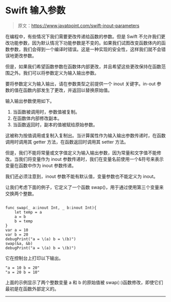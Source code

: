 # Swift 输入参数

> 原文：<https://www.javatpoint.com/swift-inout-parameters>

在编程中，有些情况下我们需要更改传递给函数的参数。但是 Swift 不允许我们更改功能参数，因为默认情况下功能参数是不变的。如果我们试图改变函数体内的函数参数，我们会得到一个编译时错误。这是一种实现的安全性，这样我们就不会错误地更改参数。

但是，如果我们希望函数参数在函数体内部更改，并且希望这些更改保持在函数范围之外。我们可以将参数定义为输入输出参数。

要将参数定义为输入输出，请在参数类型之前提供一个 inout 关键字。in-out 参数的值在函数内部发生了更改，并返回以替换原始值。

输入输出参数使用如下。

1.  当函数被调用时，参数值被复制。
2.  在函数体内部修改副本。
3.  当函数返回时，副本的值被赋给原始参数。

这被称为按值调用或复制入复制出。当计算属性作为输入输出参数传递时，在函数调用时调用其 getter 方法，在函数返回时调用其 setter 方法。

但是，我们不能将常量或文字值定义为输入输出参数，因为常量和文字值不能修改。当我们将变量作为 inout 参数传递时，我们在变量名前使用一个&符号来表示变量在函数中作为 inout 参数传递。

我们还必须注意到，inout 参数不能有默认值，变量参数也不能定义为 inout。

让我们考虑下面的例子，它定义了一个函数 swap()，用于通过使用第三个变量来交换两个整数。

```

func swap(_ a:inout Int, _ b:inout Int){
    let temp = a
    a = b
    b = temp
}
var a = 10
var b = 20
debugPrint("a = \(a) b = \(b)")
swap(&a, &b)
debugPrint("a = \(a) b = \(b)")

```

它在控制台上打印以下输出。

```
"a = 10 b = 20"
"a = 20 b = 10"

```

上面的示例显示了两个整数变量 a 和 b 的原始值被 swap(_:_:)函数修改，即使它们最初是在函数外部定义的。

* * *